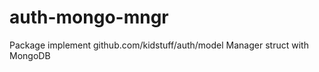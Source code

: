 auth-mongo-mngr
===============

Package implement github.com/kidstuff/auth/model Manager struct with MongoDB
